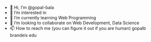 - 👋 Hi, I’m @gopal-bala
- 👀 I’m interested in 
- 🌱 I’m currently learning Web Programming
- 💞️ I’m looking to collaborate on Web Development, Data Science
- 📫 How to reach me (you can figure it out if you are human) gopalb brandeis edu

<!---
gopal-bala/gopal-bala is a ✨ special ✨ repository because its `README.md` (this file) appears on your GitHub profile.
You can click the Preview link to take a look at your changes.
--->
